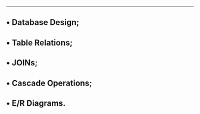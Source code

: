 -------------------------------------------------------------------------------
• Database Design;
-------------------------------------------------------------------------------
• Table Relations;
-------------------------------------------------------------------------------
• JOINs;
-------------------------------------------------------------------------------
• Cascade Operations;
-------------------------------------------------------------------------------
• E/R Diagrams.
-------------------------------------------------------------------------------
